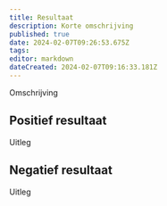 ```yaml
---
title: Resultaat
description: Korte omschrijving
published: true
date: 2024-02-07T09:26:53.675Z
tags: 
editor: markdown
dateCreated: 2024-02-07T09:16:33.181Z
---
```


Omschrijving

## Positief resultaat

Uitleg

## Negatief resultaat

Uitleg